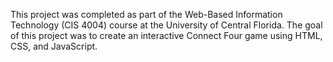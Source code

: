 This project was completed as part of the Web-Based Information Technology (CIS 4004) course at the University of Central Florida.
The goal of this project was to create an interactive Connect Four game using HTML, CSS, and JavaScript.

